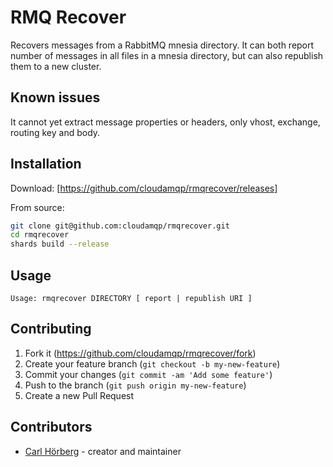 # RMQ Recover

Recovers messages from a RabbitMQ mnesia directory.
It can both report number of messages in all files in a mnesia directory,
but can also republish them to a new cluster.

## Known issues

It cannot yet extract message properties or headers, only vhost, exchange,
routing key and body.

## Installation

Download: [https://github.com/cloudamqp/rmqrecover/releases]

From source:

```bash
git clone git@github.com:cloudamqp/rmqrecover.git
cd rmqrecover
shards build --release
```

## Usage

```
Usage: rmqrecover DIRECTORY [ report | republish URI ]
```

## Contributing

1. Fork it (<https://github.com/cloudamqp/rmqrecover/fork>)
2. Create your feature branch (`git checkout -b my-new-feature`)
3. Commit your changes (`git commit -am 'Add some feature'`)
4. Push to the branch (`git push origin my-new-feature`)
5. Create a new Pull Request

## Contributors

- [Carl Hörberg](https://github.com/carlhoerberg) - creator and maintainer
